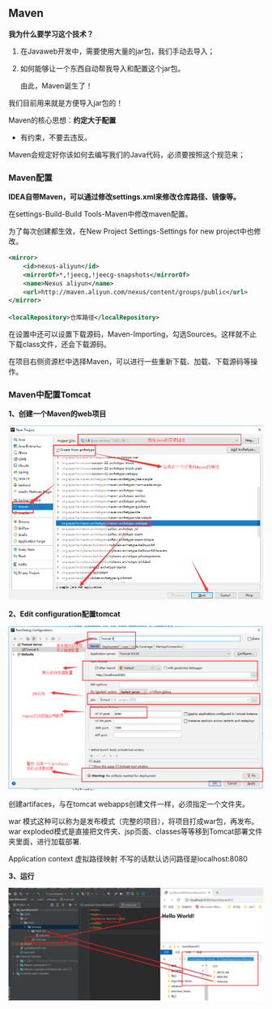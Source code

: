## Maven

**我为什么要学习这个技术？**

1. 在Javaweb开发中，需要使用大量的jar包，我们手动去导入；

2. 如何能够让一个东西自动帮我导入和配置这个jar包。

   由此，Maven诞生了！



我们目前用来就是方便导入jar包的！

Maven的核心思想：**约定大于配置**

- 有约束，不要去违反。

Maven会规定好你该如何去编写我们的Java代码，必须要按照这个规范来；



### Maven配置

**IDEA自带Maven，可以通过修改settings.xml来修改仓库路径、镜像等。**

在settings-Build-Build Tools-Maven中修改maven配置。

为了每次创建都生效，在New Project Settings-Settings for new project中也修改。

```xml
<mirror>
    <id>nexus-aliyun</id>  
    <mirrorOf>*,!jeecg,!jeecg-snapshots</mirrorOf>  
    <name>Nexus aliyun</name>  
    <url>http://maven.aliyun.com/nexus/content/groups/public</url> 
</mirror>

<localRepository>仓库路径</localRepository>
```

在设置中还可以设置下载源码，Maven-Importing，勾选Sources。这样就不止下载class文件，还会下载源码。

在项目右侧资源栏中选择Maven，可以进行一些重新下载、加载、下载源码等操作。





### Maven中配置Tomcat

**1、创建一个Maven的web项目**

![1567844785602](images/JavaWeb/1567844785602.png)

**2、Edit configuration配置tomcat**

![1567846369751](images/JavaWeb/1567846369751.png)

创建artifaces，与在tomcat webapps创建文件一样，必须指定一个文件夹。

war 模式这种可以称为是发布模式（完整的项目），将项目打成war包，再发布。
war exploded模式是直接把文件夹、jsp页面、classes等等移到Tomcat部署文件夹里面，进行加载部署.

Application context 虚拟路径映射 不写的话默认访问路径是localhost:8080

**3、运行**

![image-20210317112629368](images/JavaWeb/image-20210317112629368.png)